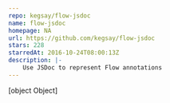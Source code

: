 ```yaml
---
repo: kegsay/flow-jsdoc
name: flow-jsdoc
homepage: NA
url: https://github.com/kegsay/flow-jsdoc
stars: 228
starredAt: 2016-10-24T08:00:13Z
description: |-
    Use JSDoc to represent Flow annotations
---
```


[object Object]
